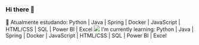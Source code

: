 ### Hi there 👋

🌱 Atualmente estudando: Python | Java | Spring | Docker | JavaScript | HTML/CSS | SQL | Power BI | Excel 
<img src="https://skillicons.dev/icons?i=py,js,html,css" />
       I’m currently learning: Python | Java | Spring | Docker | JavaScript | HTML/CSS | SQL | Power BI | Excel
       
<!--
**PedroCarpe/PedroCarpe** is a ✨ _special_ ✨ repository because its `README.md` (this file) appears on your GitHub profile.
